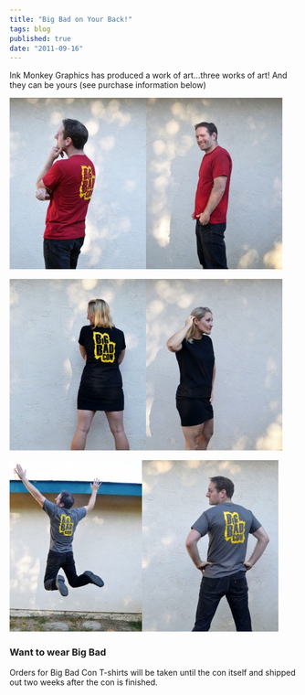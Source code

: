 ```yaml
---
title: "Big Bad on Your Back!"
tags: blog
published: true
date: "2011-09-16"
---
```


Ink Monkey Graphics has produced a work of art...three works of art! And they can be yours (see purchase information below)

[![Men's Cut in Burgundy: Back](/images/sean-red11-239x300.jpg "Men's Cut in Burgundy: Back")](http://www.bigbadcon.com/wp-content/uploads/2011/09/sean-red11.jpg)[![Men's Cut in Burgundy: Front](/images/sean-red3-239x300.jpg "Men's Cut in Burgundy: Front")](http://www.bigbadcon.com/wp-content/uploads/2011/09/sean-red3.jpg)

[![Women'c Cut in Black: Back](/images/katie21-239x300.jpg "Women'c Cut in Black: Back")](http://www.bigbadcon.com/wp-content/uploads/2011/09/katie21.jpg)[![Women's Cut in Black: Front](/images/katie4-239x300.jpg "Women's Cut in Black: Front")](http://www.bigbadcon.com/wp-content/uploads/2011/09/katie4.jpg)

[![Men's Cut in Charcoal: Back](/images/sean-gray11-232x300.jpg "Men's Cut in Charcoal: Back")](http://www.bigbadcon.com/wp-content/uploads/2011/09/sean-gray11.jpg)[![Men's Cut in Charcoal: Back](/images/sean-gray21-239x300.jpg "Men's Cut in Charcoal: Back")](http://www.bigbadcon.com/wp-content/uploads/2011/09/sean-gray21.jpg)

### Want to wear Big Bad

Orders for Big Bad Con T-shirts will be taken until the con itself and shipped out two weeks after the con is finished.
